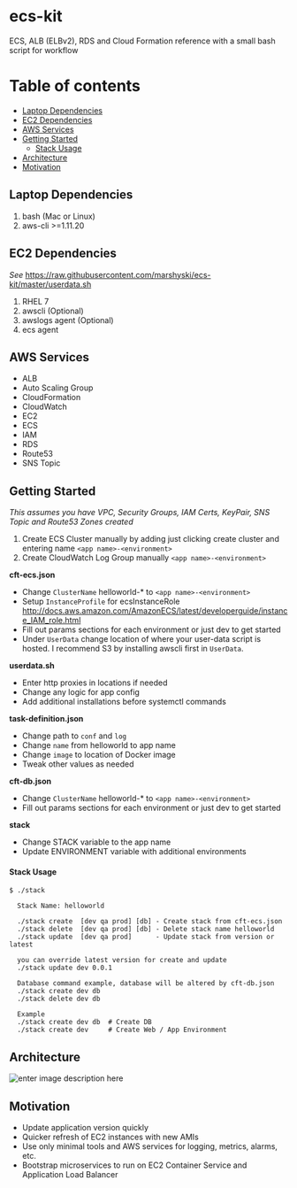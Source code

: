 # ecs-kit
ECS, ALB (ELBv2), RDS and Cloud Formation reference with a small bash script for workflow

Table of contents
=================

  * [Laptop Dependencies](#laptop-dependencies)
  * [EC2 Dependencies](#ec2-dependencies)
  * [AWS Services](#aws-services)
  * [Getting Started](#getting-started)
	  * [Stack Usage](#stack-usage)
  * [Architecture](#architecture)
  * [Motivation](#motivation)


## <a name="laptop-dependencies"> Laptop Dependencies

 1. bash (Mac or Linux)
 2. aws-cli >=1.11.20


## <a name="ec2-dependencies"> EC2 Dependencies

*See* https://raw.githubusercontent.com/marshyski/ecs-kit/master/userdata.sh

 1. RHEL 7
 2. awscli (Optional)
 3. awslogs agent (Optional)
 4. ecs agent


## <a name="aws-services"> AWS Services

 - ALB
 - Auto Scaling Group
 - CloudFormation
 - CloudWatch
 - EC2
 - ECS
 - IAM
 - RDS
 - Route53
 - SNS Topic


## <a name="getting-started"> Getting Started

*This assumes you have VPC, Security Groups, IAM Certs, KeyPair, SNS Topic and Route53 Zones created*

 1. Create ECS Cluster manually by adding just clicking create cluster and entering name `<app name>-<environment>`
 2. Create CloudWatch Log Group manually `<app name>-<environment>`

**cft-ecs.json**

 - Change `ClusterName` helloworld-* to `<app name>-<environment>`
 - Setup `InstanceProfile` for ecsInstanceRole http://docs.aws.amazon.com/AmazonECS/latest/developerguide/instance_IAM_role.html
 - Fill out params sections for each environment or just dev to get started
 - Under `UserData` change location of where your user-data script is hosted. I recommend S3 by installing awscli first in `UserData`.

**userdata.sh**

 - Enter http proxies in locations if needed
 - Change any logic for app config
 - Add additional installations before systemctl commands

**task-definition.json**

 - Change path to `conf` and `log`
 - Change `name` from helloworld to app name
 - Change `image` to location of Docker image
 - Tweak other values as needed

**cft-db.json**

 - Change `ClusterName` helloworld-* to `<app name>-<environment>`
 - Fill out params sections for each environment or just dev to get started

**stack**

 - Change STACK variable to the app name
 - Update ENVIRONMENT variable with additional environments

#### <a name="stack-usage"> Stack Usage

    $ ./stack
    
      Stack Name: helloworld
    
      ./stack create  [dev qa prod] [db] - Create stack from cft-ecs.json
      ./stack delete  [dev qa prod] [db] - Delete stack name helloworld
      ./stack update  [dev qa prod]      - Update stack from version or latest
    
      you can override latest version for create and update
      ./stack update dev 0.0.1
    
      Database command example, database will be altered by cft-db.json
      ./stack create dev db
      ./stack delete dev db
    
      Example
      ./stack create dev db  # Create DB
      ./stack create dev     # Create Web / App Environment


## <a name="architecture"> Architecture
![enter image description here](https://github.com/marshyski/ecs-kit/raw/master/ecs-kit.png)

## <a name="motivation"> Motivation

 - Update application version quickly
 - Quicker refresh of EC2 instances with new AMIs
 - Use only minimal tools and AWS services for logging, metrics, alarms, etc.
 - Bootstrap microservices to run on EC2 Container Service and Application Load Balancer
